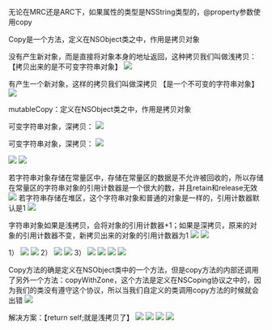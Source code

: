 无论在MRC还是ARC下，如果属性的类型是NSString类型的，@property参数使用copy

Copy是一个方法，定义在NSObject类之中，作用是拷贝对象

没有产生新对象，而是直接将对象本身的地址返回，这种拷贝我们叫做浅拷贝：【拷贝出来的是不可变字符串对象】
![](https://tva1.sinaimg.cn/large/0081Kckwly1gly5q0qv3tj306q04hq40.jpg)

有产生一个新对象，这样的拷贝我们叫做深拷贝
【是一个不可变的字符串对象】
![](https://tva1.sinaimg.cn/large/0081Kckwly1gly5q7luchj30d904habq.jpg)

mutableCopy：定义在NSObject类之中，作用是拷贝对象

可变字符串对象，深拷贝：
![](https://tva1.sinaimg.cn/large/0081Kckwly1gly5qh8mp5j309304habj.jpg)

可变字符串对象，深拷贝：
![](https://tva1.sinaimg.cn/large/0081Kckwly1gly5qnexwjj30cz04e40c.jpg)

![](https://tva1.sinaimg.cn/large/0081Kckwly1gly5qtfylfj30i401bq4a.jpg)
![](https://tva1.sinaimg.cn/large/0081Kckwly1gly5qzota7j30b301bgma.jpg)

若字符串对象存储在常量区中，存储在常量区的数据是不允许被回收的，所以存储在常量区的字符串对象的引用计数器是一个很大的数，并且retain和release无效
![](https://tva1.sinaimg.cn/large/0081Kckwly1gly5r7iivlj30bi05ddhh.jpg)
若字符串存储在堆区，这个字符串对象和普通的对象是一样的，引用计数器默认是1
![](https://tva1.sinaimg.cn/large/0081Kckwly1gly5rg0qtpj30hn09e76v.jpg)

字符串对象如果是浅拷贝，会将对象的引用计数器+1；如果是深拷贝，原来的对象的引用计数器不变，新拷贝出来的对象的引用计数器为1
![](https://tva1.sinaimg.cn/large/0081Kckwly1gly5rn5qvoj30gz07racr.jpg)
![](https://tva1.sinaimg.cn/large/0081Kckwly1gly5rtvicaj30gz091422.jpg)


1）
![](https://tva1.sinaimg.cn/large/0081Kckwly1gly5s0mmywj30aj08k0u6.jpg)
![](https://tva1.sinaimg.cn/large/0081Kckwly1gly5s772gjj30gl0ceq4y.jpg)
2）
![](https://tva1.sinaimg.cn/large/0081Kckwly1gly5seqqloj30cw082gnh.jpg)
![](https://tva1.sinaimg.cn/large/0081Kckwly1gly5skon20j30gy0bvtar.jpg)
3）
![](https://tva1.sinaimg.cn/large/0081Kckwly1gly5srfi3rj308p06j0u2.jpg)
![](https://tva1.sinaimg.cn/large/0081Kckwly1gly5syxinyj306i05b0to.jpg)
![](https://tva1.sinaimg.cn/large/0081Kckwly1gly5t4ha35j30d908swh9.jpg)
![](https://tva1.sinaimg.cn/large/0081Kckwly1gly5tb70nsj30fn0cb777.jpg)

Copy方法的确是定义在NSObject类中的一个方法，但是copy方法的内部还调用了另外一个方法：copyWithZone，这个方法是定义在NSCoping协议之中的，因为我们的类没有遵守这个协议，所以当我们自定义的类调用copy方法的时候就会出错
![](https://tva1.sinaimg.cn/large/0081Kckwly1gly5tjhrdtj308p06jq3z.jpg)

解决方案：【return self;就是浅拷贝了】
![](https://tva1.sinaimg.cn/large/0081Kckwly1gly5trimc8j30cr02nmyr.jpg)
![](https://tva1.sinaimg.cn/large/0081Kckwly1gly5txruhkj308p03v0tu.jpg)
![](https://tva1.sinaimg.cn/large/0081Kckwly1gly5u3ddrej30dv07awgb.jpg)
![](https://tva1.sinaimg.cn/large/0081Kckwly1gly5uarq3oj30dv099acu.jpg)